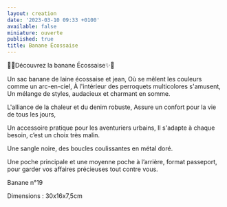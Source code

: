 ```yaml
---
layout: creation
date: '2023-03-10 09:33 +0100'
available: false
miniature: ouverte
published: true
title: Banane Écossaise
---
```


🌸✨Découvrez la banane Écossaise✨🌸

Un sac banane de laine écossaise et jean,
Où se mêlent les couleurs comme un arc-en-ciel,
À l'intérieur des perroquets multicolores s'amusent,
Un mélange de styles, audacieux et charmant en somme.

L'alliance de la chaleur et du denim robuste,
Assure un confort pour la vie de tous les jours,

Un accessoire pratique pour les aventuriers urbains,
Il s'adapte à chaque besoin, c’est un choix très malin.


Une sangle noire, des boucles coulissantes en métal doré.

Une poche principale et une moyenne poche à l’arrière, format passeport, pour garder vos affaires précieuses tout contre vous.

Banane n°19

Dimensions : 30x16x7,5cm
